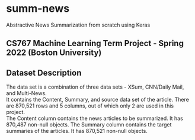 # summ-news
Abstractive News Summarization from scratch using Keras

## CS767 Machine Learning Term Project - Spring 2022 (Boston University)
## Dataset Description
The data set is a combination of three data sets - XSum, CNN/Daily Mail, and Multi-News. </br>
It contains the Content, Summary, and source data set of the article. There are 870,521 rows and 5 columns, out of which only 2 are used in this project. </br>
The Content column contains the news articles to be summarized. It has 870,487 non-null objects. 
The Summary column contains the target summaries of the articles. It has 870,521 non-null objects.

